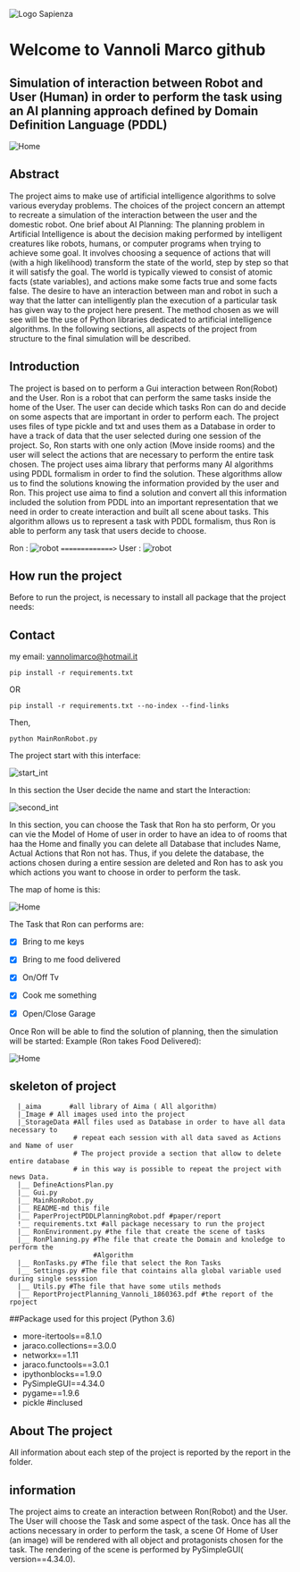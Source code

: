 ![Logo Sapienza](Image/logo-sapienza-new.jpg)
# Welcome to Vannoli Marco github 
## Simulation of interaction between Robot and User (Human) in order to perform the task using an AI planning approach defined by Domain Definition Language (PDDL)
![Home](Image/robot_ron_gif_task.gif)

## Abstract
The project aims to make use of artificial intelligence
algorithms to solve various everyday problems. The
choices of the project concern an attempt to recreate a
simulation of the interaction between the user and the
domestic robot. One brief about AI Planning: The planning problem in Artificial Intelligence is about the decision making performed by intelligent creatures like robots,
humans, or computer programs when trying to achieve
some goal. It involves choosing a sequence of actions
that will (with a high likelihood) transform the state of the
world, step by step so that it will satisfy the goal. The
world is typically viewed to consist of atomic facts (state
variables), and actions make some facts true and some
facts false. The desire to have an interaction between
man and robot in such a way that the latter can intelligently plan the execution of a particular task has given
way to the project here present. The method chosen
as we will see will be the use of Python libraries dedicated
to artificial intelligence algorithms. In the following
sections, all aspects of the project from structure to the
final simulation will be described.

## Introduction 
The project is based on to perform a Gui interaction between Ron(Robot) and the User.
Ron is a robot that can perform the same tasks inside the home of the User.
The user can decide which tasks Ron can do and decide on some aspects that are important in order to perform
each. The project uses files of type pickle and txt and uses them
as a Database in order to have a track of data that the user selected during one session
of the project. So, Ron starts with one only action (Move inside rooms) and
the user will select the actions that are necessary to
perform the entire task chosen. The project uses aima library that performs many AI algorithms
using PDDL formalism in order to find the solution. These algorithms allow us to find the solutions
knowing the information provided by the user and Ron. This project use aima to find a solution and convert all this information included the solution
from PDDL into an important representation that we need in order to create interaction and built all scene about tasks. This algorithm allows us to represent a task with PDDL formalism, thus Ron is able to perform
any task that users decide to choose. 

Ron : ![robot](Image/robot.png) `=============>` User : ![robot](Image/person.png)

## How run the project
Before to run the project, is necessary to install all package 
that the project needs:
 
## Contact
my email: vannolimarco@hotmail.it

`pip install -r requirements.txt`

OR

`pip install -r requirements.txt --no-index --find-links`

Then,

`python MainRonRobot.py`


The project start with this interface:

![start_int](Image/GuiStartInterface.JPG)

In this section the User decide the name and start the Interaction:

![second_int](Image/GuiSecondInterface.JPG)

In this section, you can choose the Task that Ron ha sto perform,
Or you can vie the Model of Home of user in order to have an idea to 
of rooms that haa the Home and finally you can delete all Database that
includes Name, Actual Actions that Ron not has. Thus, if you delete the database,
the actions chosen during a entire session are deleted and Ron has to ask you
which actions you want to choose in order to perform the task.
 
The map of home is this:

![Home](Image/map_game_popup.png)

The Task that Ron can performs are:
- [x] Bring to me keys
- [x] Bring to me food delivered
- [x] On/Off Tv
- [x] Cook me something
- [x] Open/Close Garage


Once Ron will be able to find the solution of planning, then the simulation will be started:
Example (Ron takes Food Delivered):

![Home](Image/robot_ron_gif_task.gif)
## skeleton of project
      |_aima       #all library of Aima ( All algorithm)
      |_Image # All images used into the project
      |_StorageData #All files used as Database in order to have all data necessary to
                    # repeat each session with all data saved as Actions and Name of user
                    # The project provide a section that allow to delete entire database
                    # in this way is possible to repeat the project with news Data.
      |__ DefineActionsPlan.py
      |__ Gui.py
      |__ MainRonRobot.py
      |__ README-md this file
      |__ PaperProjectPDDLPlanningRobot.pdf #paper/report
      !__ requirements.txt #all package necessary to run the project
      |__ RonEnvironment.py #the file that create the scene of tasks
      |__ RonPlanning.py #The file that create the Domain and knoledge to perform the 
                         #Algorithm
      |__ RonTasks.py #The file that select the Ron Tasks
      |__ Settings.py #The file that cointains alla global variable used during single sesssion
      |__ Utils.py #The file that have some utils methods
      |__ ReportProjectPlanning_Vannoli_1860363.pdf #the report of the rpoject
      

##Package used for this project (Python 3.6)
- more-itertools==8.1.0
- jaraco.collections==3.0.0
- networkx==1.11
- jaraco.functools==3.0.1
- ipythonblocks==1.9.0
- PySimpleGUI==4.34.0
- pygame==1.9.6
- pickle #inclused

## About The project
All information about each step of the project is reported by the report in the folder.
## information
The project aims to create an interaction between Ron(Robot) and the User.
The User will choose the Task and some aspect of the task. Once has all
the actions necessary in order to perform the task, a scene Of Home
of User (an image) will be rendered with all object and protagonists chosen for the task.
The rendering of the scene is performed by PySimpleGUI( version==4.34.0).


